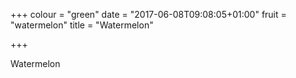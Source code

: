 +++
colour = "green"
date = "2017-06-08T09:08:05+01:00"
fruit = "watermelon"
title = "Watermelon"

+++

Watermelon
